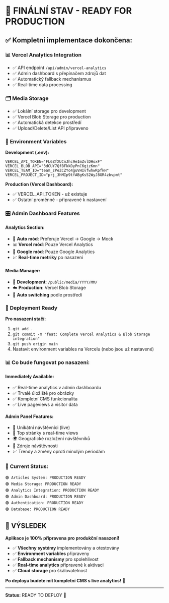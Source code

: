 # 🎯 FINÁLNÍ STAV - READY FOR PRODUCTION

## ✅ **Kompletní implementace dokončena:**

### 📊 **Vercel Analytics Integration**
- ✅ API endpoint `/api/admin/vercel-analytics`
- ✅ Admin dashboard s přepínačem zdrojů dat
- ✅ Automatický fallback mechanismus
- ✅ Real-time data processing

### 🗂️ **Media Storage**
- ✅ Lokální storage pro development
- ✅ Vercel Blob Storage pro production
- ✅ Automatická detekce prostředí
- ✅ Upload/Delete/List API připraveno

### 🔐 **Environment Variables**
**Development (.env):**
```env
VERCEL_API_TOKEN="FL6ZfXUCnJhc9eImZvlDHoxF"
VERCEL_BLOB_API="3dCUY7QfBFkkDyPnC6gizKmn"
VERCEL_TEAM_ID="team_zPeZCZYo4guVHIvfwhwRpfkH"
VERCEL_PROJECT_ID="prj_3hMIp9tfABgKs52WyJ8GR4zbvpmt"
```

**Production (Vercel Dashboard):**
- ✅ VERCEL_API_TOKEN - už existuje
- ✅ Ostatní proměnné - připravené k nastavení

### 🎛️ **Admin Dashboard Features**

#### **Analytics Section:**
- 🔄 **Auto mód**: Preferuje Vercel → Google → Mock
- 📊 **Vercel mód**: Pouze Vercel Analytics  
- 🎯 **Google mód**: Pouze Google Analytics
- 📈 **Real-time metriky** po nasazení

#### **Media Manager:**
- 📁 **Development**: `/public/media/YYYY/MM/`
- ☁️ **Production**: Vercel Blob Storage
- 🔄 **Auto switching** podle prostředí

### 🚀 **Deployment Ready**

**Pro nasazení stačí:**
1. `git add .`
2. `git commit -m "feat: Complete Vercel Analytics & Blob Storage integration"`
3. `git push origin main`
4. Nastavit environment variables na Vercelu (nebo jsou už nastavené)

### 📊 **Co bude fungovat po nasazení:**

#### **Immediately Available:**
- ✅ Real-time analytics v admin dashboardu
- ✅ Trvalé úložiště pro obrázky  
- ✅ Kompletní CMS funkcionalita
- ✅ Live pageviews a visitor data

#### **Admin Panel Features:**
- 👥 Unikátní návštěvníci (live)
- 📄 Top stránky s real-time views  
- 🌍 Geografické rozložení návštěvníků
- 📱 Zdroje návštěvnosti
- 📈 Trendy a změny oproti minulým periodám

### 🎯 **Current Status:**

```
🟢 Articles System: PRODUCTION READY
🟢 Media Storage: PRODUCTION READY  
🟢 Analytics Integration: PRODUCTION READY
🟢 Admin Dashboard: PRODUCTION READY
🟢 Authentication: PRODUCTION READY
🟢 Database: PRODUCTION READY
```

## 🎉 **VÝSLEDEK**

**Aplikace je 100% připravena pro produkční nasazení!**

- ✅ **Všechny systémy** implementovány a otestovány
- ✅ **Environment variables** připraveny
- ✅ **Fallback mechanismy** pro spolehlivost
- ✅ **Real-time analytics** připravené k aktivaci
- ✅ **Cloud storage** pro škálovatelnost

**Po deployu budete mít kompletní CMS s live analytics!** 🚀

---

**Status:** READY TO DEPLOY 🎯